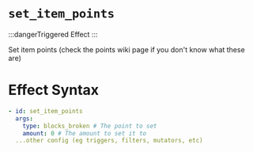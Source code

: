 # `set_item_points`
:::dangerTriggered Effect
:::

Set item points (check the points wiki page if you don't know what these are)

# Effect Syntax
```yaml
- id: set_item_points
  args:
    type: blocks_broken # The point to set
    amount: 0 # The amount to set it to
  ...other config (eg triggers, filters, mutators, etc)
```
